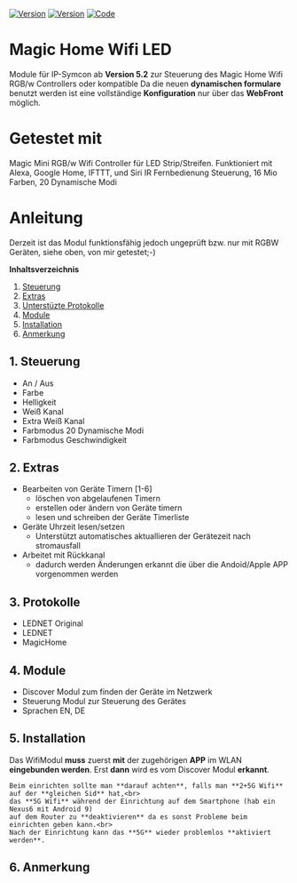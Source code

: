 [![Version](https://img.shields.io/badge/Symcon-PHPModul-red.svg)](#anleitung)
[![Version](https://img.shields.io/badge/Symcon-Version%20%3E=%205.2-green.svg)](#)
[![Code](https://img.shields.io/badge/Code-PHP-blue.svg)](#anleitung)

# Magic Home Wifi LED
 
Module für IP-Symcon ab **Version 5.2**  zur Steuerung des Magic Home Wifi RGB/w Controllers oder kompatible
Da die neuen **dynamischen formulare** benutzt werden ist eine vollständige **Konfiguration** nur über das **WebFront** möglich.


# Getestet mit

Magic Mini RGB/w Wifi Controller für LED Strip/Streifen. Funktioniert mit Alexa, Google Home, IFTTT, und Siri IR Fernbedienung Steuerung, 16 Mio Farben, 20 Dynamische Modi 


# Anleitung
Derzeit ist das Modul funktionsfähig jedoch ungeprüft bzw. nur mit RGBW Geräten, siehe oben, von mir getestet;-)


**Inhaltsverzeichnis**

1. [Steuerung](#1-steuerung)  
2. [Extras](#2-extras)
3. [Unterstüzte Protokolle](#3-protokolle)
4. [Module](#4-module)
5. [Installation](#5-installation)
6. [Anmerkung](#6-anmerkung)

## 1. Steuerung
- An / Aus
- Farbe
- Helligkeit
- Weiß Kanal
- Extra Weiß Kanal
- Farbmodus 20 Dynamische Modi
- Farbmodus Geschwindigkeit

## 2. Extras
- Bearbeiten von Geräte Timern [1-6]
    - löschen von abgelaufenen Timern
    - erstellen oder ändern von Geräte timern
    - lesen und schreiben der Geräte Timerliste
- Geräte Uhrzeit lesen/setzen
    - Unterstützt automatisches aktuallieren der Gerätezeit nach stromausfall
- Arbeitet mit Rückkanal
    - dadurch werden Änderungen erkannt die über die Andoid/Apple APP vorgenommen werden

## 3. Protokolle
- LEDNET Original
- LEDNET
- MagicHome

## 4. Module
- Discover Modul zum finden der Geräte im Netzwerk
- Steuerung Modul zur Steuerung des Gerätes
- Sprachen EN, DE

## 5. Installation

Das WifiModul **muss** zuerst **mit** der zugehörigen **APP** im WLAN **eingebunden werden**. Erst **dann** wird es vom Discover Modul **erkannt**.<br>
```
Beim einrichten sollte man **darauf achten**, falls man **2+5G Wifi** auf der **gleichen Sid** hat,<br>
das **5G Wifi** während der Einrichtung auf dem Smartphone (hab ein Nexus6 mit Android 9)
auf dem Router zu **deaktivieren** da es sonst Probleme beim einrichten geben kann.<br>
Nach der Einrichtung kann das **5G** wieder problemlos **aktiviert werden**.
```  


## 6. Anmerkung



